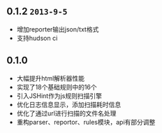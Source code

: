 ## 0.1.2 `2013-9-5`
- 增加reporter输出json/txt格式
- 支持hudson ci



## 0.1.0
- 大幅提升html解析器性能
- 实现了18个基础规则中的16个
- 引入JSHint作为js规则扫描引擎
- 优化日志信息显示，添加扫描耗时信息
- 优化了通过url进行扫描的文件名处理
- 重构parser、reportor、rules模块，api有部分调整
